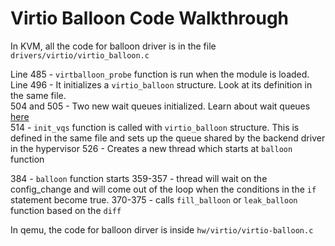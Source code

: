 # Virtio Balloon Code Walkthrough

In KVM, all the code for balloon driver is in the file `drivers/virtio/virtio_balloon.c`

Line 485 - `virtballoon_probe` function is run when the module is loaded.  
Line 496 - It initializes a `virtio_balloon` structure. Look at its definition in the same file.  
504 and 505 - Two new wait queues initialized. Learn about wait queues [here](https://lwn.net/Articles/577370/)  
514 - `init_vqs` function is called with `virtio_balloon` structure. This is defined in the same file and sets up the queue shared by the backend driver in the hypervisor
526 - Creates a new thread which starts at `balloon` function


384 - `balloon` function starts
359-357 - thread will wait on the config_change and will come out of the loop when the conditions in the `if` statement become true.
370-375 - calls `fill_balloon` or `leak_balloon` function based on the `diff`


In qemu, the code for balloon dirver is inside `hw/virtio/virtio-balloon.c`
